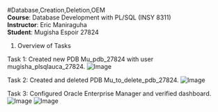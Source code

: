#Database,Creation,Deletion,OEM  
**Course**: Database Development with PL/SQL (INSY 8311)  
**Instructor**: Eric Maniraguha  
**Student**: Mugisha Espoir 27824 


1. Overview of Tasks

Task 1: Created new PDB Mu_pdb_27824 with user mugisha_plsqlauca_27824.
![Image](https://github.com/user-attachments/assets/c26c2b3f-e4de-4a13-8168-909cb5373d22)


Task 2: Created and deleted PDB Mu_to_delete_pdb_27824.
![Image](https://github.com/user-attachments/assets/92936c78-3766-4f4f-8170-7e5ab477dd41)


Task 3: Configured Oracle Enterprise Manager and verified dashboard.
![Image](https://github.com/user-attachments/assets/414e6ea7-8a1e-43e3-ad5c-eb7c85e4a3f9)
![Image](https://github.com/user-attachments/assets/aec0c737-877d-476d-8451-14c37fc7ea29)
